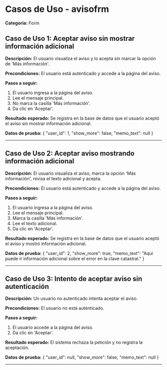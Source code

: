 # Casos de Uso - avisofrm

**Categoría:** Form

## Caso de Uso 1: Aceptar aviso sin mostrar información adicional

**Descripción:** El usuario visualiza el aviso y lo acepta sin marcar la opción de 'Más información'.

**Precondiciones:**
El usuario está autenticado y accede a la página del aviso.

**Pasos a seguir:**
1. El usuario ingresa a la página del aviso.
2. Lee el mensaje principal.
3. No marca la casilla 'Más información'.
4. Da clic en 'Aceptar'.

**Resultado esperado:**
Se registra en la base de datos que el usuario aceptó el aviso sin mostrar información adicional.

**Datos de prueba:**
{ "user_id": 1, "show_more": false, "memo_text": null }

---

## Caso de Uso 2: Aceptar aviso mostrando información adicional

**Descripción:** El usuario visualiza el aviso, marca la opción 'Más información', revisa el texto adicional y acepta.

**Precondiciones:**
El usuario está autenticado y accede a la página del aviso.

**Pasos a seguir:**
1. El usuario ingresa a la página del aviso.
2. Lee el mensaje principal.
3. Marca la casilla 'Más información'.
4. Lee el texto adicional.
5. Da clic en 'Aceptar'.

**Resultado esperado:**
Se registra en la base de datos que el usuario aceptó el aviso y mostró información adicional.

**Datos de prueba:**
{ "user_id": 2, "show_more": true, "memo_text": "Aquí puede ir información adicional sobre el error en la clave catastral." }

---

## Caso de Uso 3: Intento de aceptar aviso sin autenticación

**Descripción:** Un usuario no autenticado intenta aceptar el aviso.

**Precondiciones:**
El usuario no está autenticado.

**Pasos a seguir:**
1. El usuario accede a la página del aviso.
2. Da clic en 'Aceptar'.

**Resultado esperado:**
El sistema rechaza la petición y no registra la aceptación.

**Datos de prueba:**
{ "user_id": null, "show_more": false, "memo_text": null }

---

